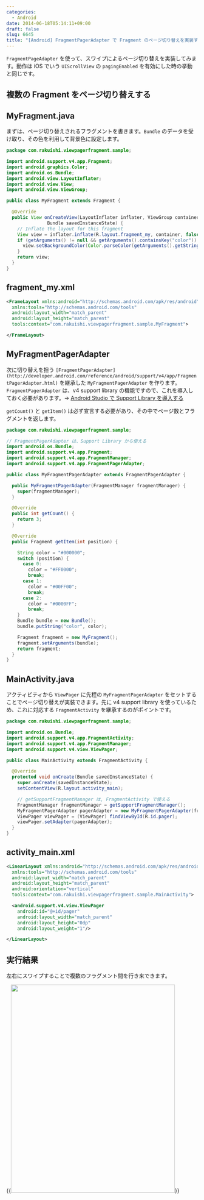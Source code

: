 ```yaml
---
categories:
  - Android
date: 2014-06-18T05:14:11+09:00
draft: false
slug: 6645
title: "[Android] FragmentPagerAdapter で Fragment のページ切り替えを実装する"
---
```


`FragmentPageAdapter` を使って、スワイプによるページ切り替えを実装してみます。動作は iOS でいう `UIScrollView` の `pagingEnabled` を有効にした時の挙動と同じです。

## 複数の Fragment をページ切り替えする

## MyFragment.java

まずは、ページ切り替えされるフラグメントを書きます。`Bundle` のデータを受け取り、その色を利用して背景色に設定します。

```java
package com.rakuishi.viewpagerfragment.sample;

import android.support.v4.app.Fragment;
import android.graphics.Color;
import android.os.Bundle;
import android.view.LayoutInflater;
import android.view.View;
import android.view.ViewGroup;

public class MyFragment extends Fragment {

  @Override
  public View onCreateView(LayoutInflater inflater, ViewGroup container,
               Bundle savedInstanceState) {
    // Inflate the layout for this fragment
    View view = inflater.inflate(R.layout.fragment_my, container, false);
    if (getArguments() != null && getArguments().containsKey("color")) {
      view.setBackgroundColor(Color.parseColor(getArguments().getString("color")));
    }
    return view;
  }
}
```

## fragment_my.xml

```xml
<FrameLayout xmlns:android="http://schemas.android.com/apk/res/android"
  xmlns:tools="http://schemas.android.com/tools"
  android:layout_width="match_parent"
  android:layout_height="match_parent"
  tools:context="com.rakuishi.viewpagerfragment.sample.MyFragment">

</FrameLayout>
```

## MyFragmentPagerAdapter

次に切り替えを担う `[FragmentPagerAdapter](http://developer.android.com/reference/android/support/v4/app/FragmentPagerAdapter.html)` を継承した `MyFragmentPagerAdapter` を作ります。`FragmentPagerAdapter` は、v4 support library の機能ですので、これを導入しておく必要があります。&rarr; [Android Studio で Support Library を導入する](http://rakuishi.com/archives/6609)

`getCount()` と `getItem()` は必ず宣言する必要があり、その中でページ数とフラグメントを返します。

```java
package com.rakuishi.viewpagerfragment.sample;

// FragmentPagerAdapter は、Support Library から使える
import android.os.Bundle;
import android.support.v4.app.Fragment;
import android.support.v4.app.FragmentManager;
import android.support.v4.app.FragmentPagerAdapter;

public class MyFragmentPagerAdapter extends FragmentPagerAdapter {

  public MyFragmentPagerAdapter(FragmentManager fragmentManager) {
    super(fragmentManager);
  }

  @Override
  public int getCount() {
    return 3;
  }

  @Override
  public Fragment getItem(int position) {

    String color = "#000000";
    switch (position) {
      case 0:
        color = "#FF0000";
        break;
      case 1:
        color = "#00FF00";
        break;
      case 2:
        color = "#0000FF";
        break;
    }
    Bundle bundle = new Bundle();
    bundle.putString("color", color);

    Fragment fragment = new MyFragment();
    fragment.setArguments(bundle);
    return fragment;
  }
}
```

## MainActivity.java

アクティビティから `ViewPager` に先程の `MyFragmentPagerAdapter` をセットすることでページ切り替えが実装できます。先に v4 support library を使っているため、これに対応する `FragmentActivity` を継承するのがポイントです。

```java
package com.rakuishi.viewpagerfragment.sample;

import android.os.Bundle;
import android.support.v4.app.FragmentActivity;
import android.support.v4.app.FragmentManager;
import android.support.v4.view.ViewPager;

public class MainActivity extends FragmentActivity {

  @Override
  protected void onCreate(Bundle savedInstanceState) {
    super.onCreate(savedInstanceState);
    setContentView(R.layout.activity_main);

    // getSupportFragmentManager は, FragmentActivity で使える
    FragmentManager fragmentManager = getSupportFragmentManager();
    MyFragmentPagerAdapter pagerAdapter = new MyFragmentPagerAdapter(fragmentManager);
    ViewPager viewPager = (ViewPager) findViewById(R.id.pager);
    viewPager.setAdapter(pagerAdapter);
  }
}
```

## activity_main.xml

```xml
<LinearLayout xmlns:android="http://schemas.android.com/apk/res/android"
  xmlns:tools="http://schemas.android.com/tools"
  android:layout_width="match_parent"
  android:layout_height="match_parent"
  android:orientation="vertical"
  tools:context="com.rakuishi.viewpagerfragment.sample.MainActivity">

  <android.support.v4.view.ViewPager
    android:id="@+id/pager"
    android:layout_width="match_parent"
    android:layout_height="0dp"
    android:layout_weight="1"/>

</LinearLayout>
```

## 実行結果

左右にスワイプすることで複数のフラグメント間を行き来できます。

{{<img alt="" src="/images/2014/06/6645_1.png" width="432" height="546">}}
